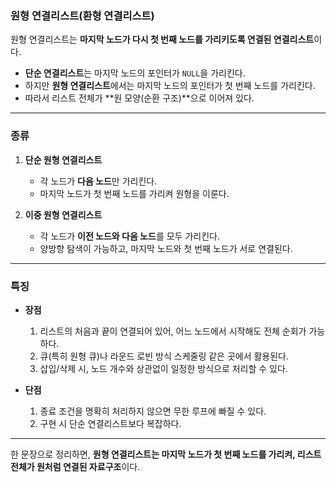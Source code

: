### 원형 연결리스트(환형 연결리스트)

원형 연결리스트는 **마지막 노드가 다시 첫 번째 노드를 가리키도록 연결된 연결리스트**이다.

* **단순 연결리스트**는 마지막 노드의 포인터가 `NULL`을 가리킨다.
* 하지만 **원형 연결리스트**에서는 마지막 노드의 포인터가 첫 번째 노드를 가리킨다.
* 따라서 리스트 전체가 \*\*원 모양(순환 구조)\*\*으로 이어져 있다.

---

### 종류

1. **단순 원형 연결리스트**

   * 각 노드가 **다음 노드**만 가리킨다.
   * 마지막 노드가 첫 번째 노드를 가리켜 원형을 이룬다.

2. **이중 원형 연결리스트**

   * 각 노드가 **이전 노드와 다음 노드**를 모두 가리킨다.
   * 양방향 탐색이 가능하고, 마지막 노드와 첫 번째 노드가 서로 연결된다.

---

### 특징

* **장점**

  1. 리스트의 처음과 끝이 연결되어 있어, 어느 노드에서 시작해도 전체 순회가 가능하다.
  2. 큐(특히 원형 큐)나 라운드 로빈 방식 스케줄링 같은 곳에서 활용된다.
  3. 삽입/삭제 시, 노드 개수와 상관없이 일정한 방식으로 처리할 수 있다.

* **단점**

  1. 종료 조건을 명확히 처리하지 않으면 무한 루프에 빠질 수 있다.
  2. 구현 시 단순 연결리스트보다 복잡하다.

---

한 문장으로 정리하면,
**원형 연결리스트는 마지막 노드가 첫 번째 노드를 가리켜, 리스트 전체가 원처럼 연결된 자료구조**이다.


